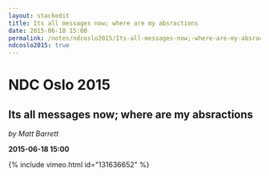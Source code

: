 ```yaml
---
layout: stackedit
title: Its all messages now; where are my absractions
date: 2015-06-18 15:00
permalink: /notes/ndcoslo2015/Its-all-messages-now;-where-are-my-absractions.html
ndcoslo2015: true
---
```


# NDC Oslo 2015

## Its all messages now; where are my absractions
*by Matt Barrett*

**2015-06-18 15:00**

{% include vimeo.html id="131636652" %}
